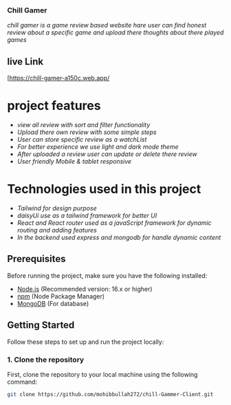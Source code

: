 ### Chill Gamer
*chill gamer is a game review based website hare user can find honest review about a specific game and upload there thoughts about there played games*
 ## live Link
 [https://chill-gamer-a150c.web.app/
# project features
+ *view all review with sort and filter functionality*
+ *Upload there own review with  some simple steps*
+ *User can store specific review as a watchList*
+ *For better experience we use light and dark mode theme*
+ *After uploaded a review user can update or delete there review*
+ *User friendly Mobile & tablet responsive*

# Technologies used in this project
+ *Tailwind for design purpose*
+ *daisyUi use as a tailwind framework for better UI*
+ *React and React router used as a javaScript framework for dynamic routing and adding features*
+ *In the backend used express and mongodb for handle dynamic content*

## Prerequisites

Before running the project, make sure you have the following installed:

- [Node.js](https://nodejs.org/) (Recommended version: 16.x or higher)
- [npm](https://www.npmjs.com/) (Node Package Manager)
- [MongoDB](https://www.mongodb.com/) (For database)

## Getting Started

Follow these steps to set up and run the project locally:

### 1. Clone the repository

First, clone the repository to your local machine using the following command:

```bash
git clone https://github.com/mohibbullah272/chill-Gammer-Client.git





